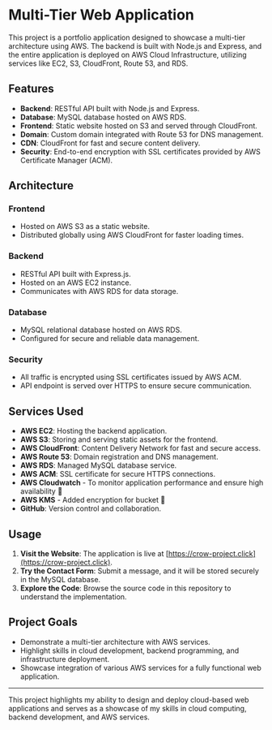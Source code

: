 # Multi-Tier Web Application

This project is a portfolio application designed to showcase a multi-tier architecture using AWS. The backend is built with Node.js and Express, and the entire application is deployed on AWS Cloud Infrastructure, utilizing services like EC2, S3, CloudFront, Route 53, and RDS.


## Features

- **Backend**: RESTful API built with Node.js and Express.
- **Database**: MySQL database hosted on AWS RDS.
- **Frontend**: Static website hosted on S3 and served through CloudFront.
- **Domain**: Custom domain integrated with Route 53 for DNS management.
- **CDN**: CloudFront for fast and secure content delivery.
- **Security**: End-to-end encryption with SSL certificates provided by AWS Certificate Manager (ACM).

## Architecture

### Frontend

- Hosted on AWS S3 as a static website.
- Distributed globally using AWS CloudFront for faster loading times.

### Backend

- RESTful API built with Express.js.
- Hosted on an AWS EC2 instance.
- Communicates with AWS RDS for data storage.

### Database

- MySQL relational database hosted on AWS RDS.
- Configured for secure and reliable data management.

### Security

- All traffic is encrypted using SSL certificates issued by AWS ACM.
- API endpoint is served over HTTPS to ensure secure communication.

## Services Used

- **AWS EC2**: Hosting the backend application.
- **AWS S3**: Storing and serving static assets for the frontend.
- **AWS CloudFront**: Content Delivery Network for fast and secure access.
- **AWS Route 53**: Domain registration and DNS management.
- **AWS RDS**: Managed MySQL database service.
- **AWS ACM**: SSL certificate for secure HTTPS connections.
- **AWS Cloudwatch** - To monitor application performance and ensure high availability :construction:
- **AWS KMS** - Added encryption for bucket :construction:
- **GitHub**: Version control and collaboration.

## Usage

1. **Visit the Website**: The application is live at [https://crow-project.click](https://crow-project.click).
2. **Try the Contact Form**: Submit a message, and it will be stored securely in the MySQL database.
3. **Explore the Code**: Browse the source code in this repository to understand the implementation.

## Project Goals

- Demonstrate a multi-tier architecture with AWS services.
- Highlight skills in cloud development, backend programming, and infrastructure deployment.
- Showcase integration of various AWS services for a fully functional web application.

---

This project highlights my ability to design and deploy cloud-based web applications and serves as a showcase of my skills in cloud computing, backend development, and AWS services.
